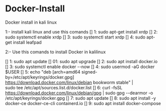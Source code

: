 # Docker-Install
Docker install in kali linux


1:- install kali linux and use this comands
  []  1: sudo apt-get install xrdp
  []  2: sudo systemctl enable xrdp
  []  3: sudo systemctl start xrdp
  []  4: sudo apt-get install leafpad 
 
2:- Use this comands to install Docker in kalilinux
 
  [] 1: sudo apt update
  [] 01: sudo apt upgrade
  [] 2: sudo apt install docker.io
  [] 3: sudo systemctl enable docker --now
  [] 4: sudo usermod -aG docker $USER
  [] 5: echo "deb [arch=amd64 signed-by=/etc/apt/keyrings/docker.gpg] https://download.docker.com/linux/debian bookworm stable" | \
        sudo tee /etc/apt/sources.list.d/docker.list
  [] 6: curl -fsSL https://download.docker.com/linux/debian/gpg |
        sudo gpg --dearmor -o /etc/apt/keyrings/docker.gpg
  [] 7: sudo apt update
  [] 8: sudo apt install -y docker-ce docker-ce-cli containerd.io
  [] 9: sudo apt install docker-compose
